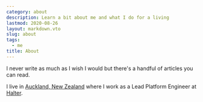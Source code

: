 ```yaml
---
category: about
description: Learn a bit about me and what I do for a living
lastmod: 2020-08-26
layout: markdown.vto
slug: about
tags:
  - me
title: About
---
```

I never write as much as I wish I would but there's a handful of articles you can read.

I live in [Auckland, New Zealand](https://en.wikipedia.org/wiki/Auckland) where I work as a Lead Platform Engineer at [Halter](https://www.halterhq.com/).